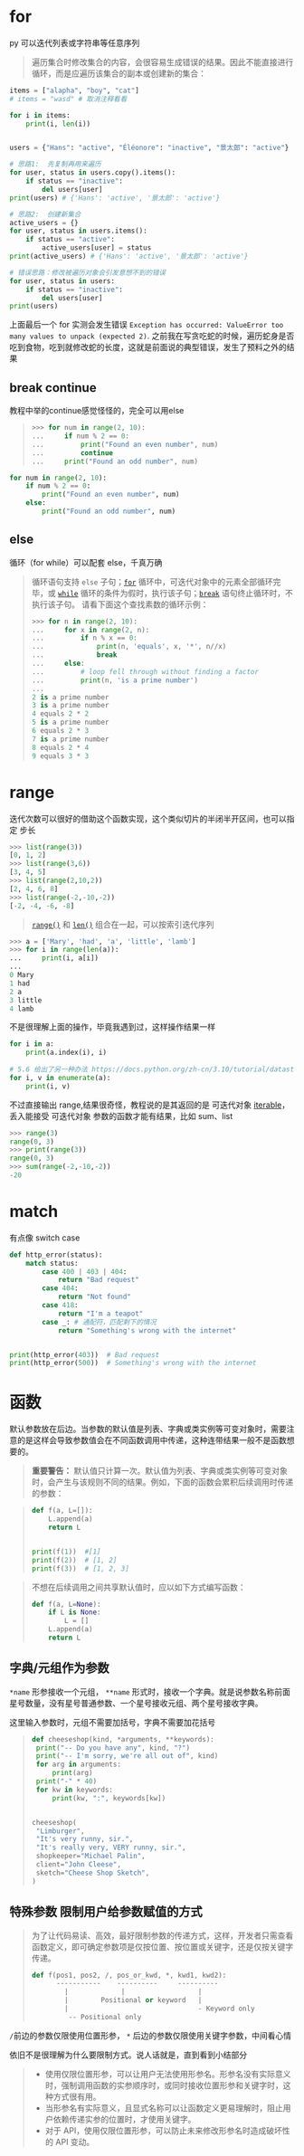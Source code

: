 # for

py 可以迭代列表或字符串等任意序列

> 遍历集合时修改集合的内容，会很容易生成错误的结果。因此不能直接进行循环，而是应遍历该集合的副本或创建新的集合：

```python
items = ["alapha", "boy", "cat"]
# items = "wasd" # 取消注释看看

for i in items:
    print(i, len(i))


users = {"Hans": "active", "Éléonore": "inactive", "景太郎": "active"}

# 思路1:  先复制再用来遍历
for user, status in users.copy().items():
    if status == "inactive":
        del users[user]
print(users) # {'Hans': 'active', '景太郎': 'active'}

# 思路2:  创建新集合
active_users = {}
for user, status in users.items():
    if status == "active":
        active_users[user] = status
print(active_users) # {'Hans': 'active', '景太郎': 'active'}

# 错误思路：修改被遍历对象会引发意想不到的错误
for user, status in users:
    if status == "inactive":
        del users[user]
print(users)
```

上面最后一个 for 实测会发生错误 `Exception has occurred: ValueError too many values to unpack (expected 2)`. 之前我在写贪吃蛇的时候，遍历蛇身是否吃到食物，吃到就修改蛇的长度，这就是前面说的典型错误，发生了预料之外的结果


## break continue

教程中举的continue感觉怪怪的，完全可以用else

> ```python
> >>> for num in range(2, 10):
> ...     if num % 2 == 0:
> ...         print("Found an even number", num)
> ...         continue
> ...     print("Found an odd number", num)
> ```
>
> 

```python
for num in range(2, 10):
    if num % 2 == 0:
        print("Found an even number", num)
    else:
        print("Found an odd number", num)
```



## else


循环（for while）可以配套 else，千真万确

> 循环语句支持 `else` 子句；[`for`](https://docs.python.org/zh-cn/3.10/reference/compound_stmts.html#for) 循环中，可迭代对象中的元素全部循环完毕，或 [`while`](https://docs.python.org/zh-cn/3.10/reference/compound_stmts.html#while) 循环的条件为假时，执行该子句；[`break`](https://docs.python.org/zh-cn/3.10/reference/simple_stmts.html#break) 语句终止循环时，不执行该子句。 请看下面这个查找素数的循环示例：
>
> ```python
> >>> for n in range(2, 10):
> ...     for x in range(2, n):
> ...         if n % x == 0:
> ...             print(n, 'equals', x, '*', n//x)
> ...             break
> ...     else:
> ...         # loop fell through without finding a factor
> ...         print(n, 'is a prime number')
> ...
> 2 is a prime number
> 3 is a prime number
> 4 equals 2 * 2
> 5 is a prime number
> 6 equals 2 * 3
> 7 is a prime number
> 8 equals 2 * 4
> 9 equals 3 * 3
> ```



# range

迭代次数可以很好的借助这个函数实现，这个类似切片的半闭半开区间，也可以指定 步长

```python
>>> list(range(3))
[0, 1, 2]
>>> list(range(3,6))
[3, 4, 5]
>>> list(range(2,10,2))
[2, 4, 6, 8]
>>> list(range(-2,-10,-2))
[-2, -4, -6, -8]
```



> [`range()`](https://docs.python.org/zh-cn/3.10/library/stdtypes.html#range) 和 [`len()`](https://docs.python.org/zh-cn/3.10/library/functions.html#len) 组合在一起，可以按索引迭代序列

```python
>>> a = ['Mary', 'had', 'a', 'little', 'lamb']
>>> for i in range(len(a)):
...     print(i, a[i])
...
0 Mary
1 had
2 a
3 little
4 lamb
```

不是很理解上面的操作，毕竟我遇到过，这样操作结果一样

```python
for i in a:
    print(a.index(i), i)
    
# 5.6 给出了另一种办法 https://docs.python.org/zh-cn/3.10/tutorial/datastructures.html#tut-loopidioms
for i, v in enumerate(a):
    print(i, v)
```

不过直接输出 range,结果很奇怪，教程说的是其返回的是 可迭代对象 [iterable](https://docs.python.org/zh-cn/3.10/glossary.html#term-iterable)，丢入能接受 可迭代对象 参数的函数才能有结果，比如 sum、list

```python
>>> range(3)
range(0, 3)
>>> print(range(3))
range(0, 3)
>>> sum(range(-2,-10,-2))
-20
```

# match

有点像 switch case

```python
def http_error(status):
    match status:
        case 400 | 403 | 404:
            return "Bad request"
        case 404:
            return "Not found"
        case 418:
            return "I'm a teapot"
        case _:	# 通配符，匹配剩下的情况
            return "Something's wrong with the internet"


print(http_error(403))  # Bad request
print(http_error(500))  # Something's wrong with the internet
```


# 函数

默认参数放在后边。当参数的默认值是列表、字典或类实例等可变对象时，需要注意的是这样会导致参数值会在不同函数调用中传递，这种连带结果一般不是函数想要的。

> **重要警告：** 默认值只计算一次。默认值为列表、字典或类实例等可变对象时，会产生与该规则不同的结果。例如，下面的函数会累积后续调用时传递的参数：

>  ```python
>  def f(a, L=[]):
>      L.append(a)
>      return L
>  
>  
>  print(f(1))	#[1]
>  print(f(2))	# [1, 2]
>  print(f(3))	# [1, 2, 3]
>  ```

>  不想在后续调用之间共享默认值时，应以如下方式编写函数：
>  ```python
>  def f(a, L=None):
>      if L is None:
>          L = []
>      L.append(a)
>      return L
>  ```
>



## 字典/元组作为参数

`*name` 形参接收一个元组， `**name`  形式时，接收一个字典。就是说参数名称前面星号数量，没有星号普通参数、一个星号接收元组、两个星号接收字典。

这里输入参数时，元组不需要加括号，字典不需要加花括号

> ```python
> def cheeseshop(kind, *arguments, **keywords):
>  print("-- Do you have any", kind, "?")
>  print("-- I'm sorry, we're all out of", kind)
>  for arg in arguments:
>      print(arg)
>  print("-" * 40)
>  for kw in keywords:
>      print(kw, ":", keywords[kw])
> 
> 
> cheeseshop(
>  "Limburger",
>  "It's very runny, sir.",
>  "It's really very, VERY runny, sir.",
>  shopkeeper="Michael Palin",
>  client="John Cleese",
>  sketch="Cheese Shop Sketch",
> )
> ```

## 特殊参数 限制用户给参数赋值的方式

> 为了让代码易读、高效，最好限制参数的传递方式，这样，开发者只需查看函数定义，即可确定参数项是仅按位置、按位置或关键字，还是仅按关键字传递。
>
> ```python
> def f(pos1, pos2, /, pos_or_kwd, *, kwd1, kwd2):
>       -----------    ----------     ----------
>         |             |                  |
>         |        Positional or keyword   |
>         |                                - Keyword only
>          -- Positional only
> ```

 `/`前边的参数仅限使用位置形参， `*` 后边的参数仅限使用关键字参数，中间看心情

依旧不是很理解为什么要限制方式。说人话就是，直到看到小结部分

> - 使用仅限位置形参，可以让用户无法使用形参名。形参名没有实际意义时，强制调用函数的实参顺序时，或同时接收位置形参和关键字时，这种方式很有用。
> - 当形参名有实际意义，且显式名称可以让函数定义更易理解时，阻止用户依赖传递实参的位置时，才使用关键字。
> - 对于 API，使用仅限位置形参，可以防止未来修改形参名时造成破坏性的 API 变动。

